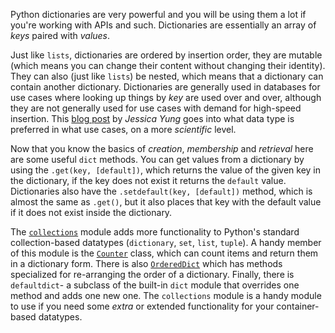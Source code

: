 Python dictionaries are very powerful and you will be using them a lot if you're working with APIs and such. Dictionaries are essentially an array of _keys_ paired with _values_.

Just like `lists`, dictionaries are ordered by insertion order, they are mutable (which means you can change their content without changing their identity). They can also (just like `lists`) be nested, which means that a dictionary can contain another dictionary. Dictionaries are generally used in databases for use cases where looking up things by _key_ are used over and over, although they are not generally used for use cases with demand for high-speed insertion. This [blog post][listsvdicts] by _Jessica Yung_ goes into what data type is preferred in what use cases, on a more _scientific_ level.

Now that you know the basics of _creation_, _membership_ and _retrieval_ here are some useful `dict` methods. You can get values from a dictionary by using the `.get(key, [default])`, which returns the value of the given key in the dictionary, if the key does not exist it returns the `default` value. Dictionaries also have the `.setdefault(key, [default])` method, which is almost the same as `.get()`, but it also places that key with the default value if it does not exist inside the dictionary.

The [`collections`][collections-docs] module adds more functionality to Python's standard collection-based datatypes (`dictionary`, `set`, `list`, `tuple`). A handy member of this module is the [`Counter`][counter-dicts] class, which can count items and return them in a dictionary form. There is also [`OrderedDict`][ordered-dicts-docs] which has methods specialized for re-arranging the order of a dictionary. Finally,  there is `defaultdict`- a subclass of the built-in `dict` module that overrides one method and adds one new one. The `collections` module is a handy module to use if you need some _extra_  or extended functionality for your container-based datatypes.

[listsvdicts]: https://www.jessicayung.com/python-lists-vs-dictionaries-the-space-time-tradeoff/
[collections-docs]: https://docs.python.org/3/library/collections.html
[counter-dicts]: https://docs.python.org/3/library/collections.html#collections.Counter
[ordered-dicts-docs]: https://docs.python.org/3/library/collections.html#collections.OrderedDict
